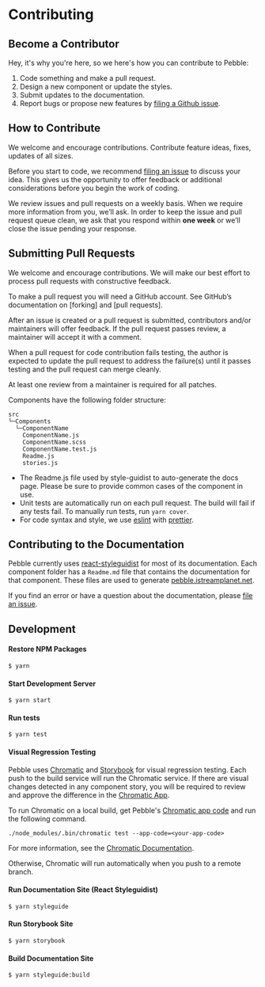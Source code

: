 # Contributing

## Become a Contributor

Hey, it's why you're here, so we here's how you can contribute to Pebble:

1. Code something and make a pull request.
1. Design a new component or update the styles.
1. Submit updates to the documentation.
1. Report bugs or propose new features by [filing a Github issue](https://github.com/iStreamPlanet/pebble/issues).

## How to Contribute

We welcome and encourage contributions. Contribute feature ideas, fixes, updates of all sizes.

Before you start to code, we recommend [filing an issue](https://github.com/iStreamPlanet/pebble/issues) to discuss your idea. This gives us the opportunity to offer feedback or additional considerations before you begin the work of coding.

We review issues and pull requests on a weekly basis. When we require more information from you, we’ll ask. In order to keep the issue and pull request queue clean, we ask that you respond within **one week** or we’ll close the issue pending your response.

## Submitting Pull Requests

We welcome and encourage contributions. We will make our best effort to process pull requests with constructive feedback.

To make a pull request you will need a GitHub account. See GitHub’s documentation on [forking] and [pull requests].

After an issue is created or a pull request is submitted, contributors and/or maintainers will offer feedback. If the pull request passes review, a maintainer will accept it with a comment.

When a pull request for code contribution fails testing, the author is expected to update the pull request to address the failure(s) until it passes testing and the pull request can merge cleanly.

At least one review from a maintainer is required for all patches.

Components have the following folder structure:

```
src
└─Components
  └─ComponentName
    ComponentName.js
    ComponentName.scss
    ComponentName.test.js
    Readme.js
    stories.js
```

- The Readme.js file used by style-guidist to auto-generate the docs page. Please be sure to provide common cases of the component in use.
- Unit tests are automatically run on each pull request. The build will fail if any tests fail. To manually run tests, run `yarn cover`.
- For code syntax and style, we use [eslint](https://eslint.org/) with [prettier](https://prettier.io/).

## Contributing to the Documentation

Pebble currently uses [react-styleguidist](https://react-styleguidist.js.org/) for most of its documentation. Each component folder has a `Readme.md` file that contains the documentation for that component. These files are used to generate [pebble.istreamplanet.net](https://pebble.istreamplanet.net).

If you find an error or have a question about the documentation, please [file an issue](https://github.com/iStreamPlanet/pebble/issues).

## Development

#### Restore NPM Packages

```shell
$ yarn
```

#### Start Development Server

```shell
$ yarn start
```

#### Run tests

```shell
$ yarn test
```

#### Visual Regression Testing

Pebble uses [Chromatic](https://www.chromaticqa.com) and [Storybook](https://storybook.js.org/) for visual regression testing. Each push to the build service will run the Chromatic service. If there are visual changes detected in any component story, you will be required to review and approve the difference in the [Chromatic App](https://www.chromaticqa.com/builds?appId=5c893af34635b40020991b72).

To run Chromatic on a local build, get Pebble's [Chromatic app code](https://www.chromaticqa.com/manage) and run the following command.

```shell
./node_modules/.bin/chromatic test --app-code=<your-app-code>
```

For more information, see the [Chromatic Documentation](http://docs.chromaticqa.com/test).

Otherwise, Chromatic will run automatically when you push to a remote branch.

#### Run Documentation Site (React Styleguidist)

```shell
$ yarn styleguide
```

#### Run Storybook Site

```shell
$ yarn storybook
```

#### Build Documentation Site

```shell
$ yarn styleguide:build
```
